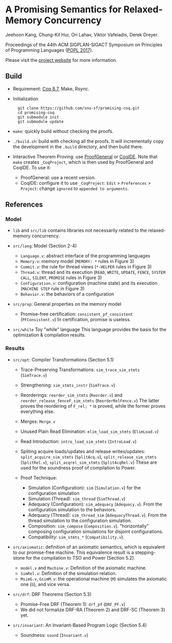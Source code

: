 # A Promising Semantics for Relaxed-Memory Concurrency

Jeehoon Kang, Chung-Kil Hur, Ori Lahav, Viktor Vafeiadis, Derek Dreyer.

Proceedings of the 44th ACM SIGPLAN-SIGACT Symposium on Principles of Programming Languages ([POPL 2017](http://conf.researchr.org/home/POPL-2017)).

Please visit the [project website](http://sf.snu.ac.kr/promise-concurrency/) for more information.

## Build

- Requirement: [Coq 8.7](https://coq.inria.fr/download), Make, Rsync.

- Initialization

        git clone https://github.com/snu-sf/promising-coq.git
        cd promising-coq
        git submodule init
        git submodule update

- `make`: quickly build without checking the proofs.

- `./build.sh`: build with checking all the proofs.  It will incrementally copy the development in the `.build` directory, and then build there.

- Interactive Theorem Proving: use [ProofGeneral](https://proofgeneral.github.io/) or [CoqIDE](https://coq.inria.fr/download).
  Note that `make` creates `_CoqProject`, which is then used by ProofGeneral and CoqIDE. To use it:
    + ProofGeneral: use a recent version.
    + CoqIDE: configure it to use `_CoqProject`: `Edit` > `Preferences` > `Project`: change `ignored` to `appended to arguments`.

## References

### Model

- `lib` and `src/lib` contains libraries not necessarily related to the relaxed-memory concurrency.

- `src/lang`: Model (Section 2-4)
    + `Language.v`: abstract interface of the programming languages
    + `Memory.v`: memory model (`MEMORY: *` rules in Figure 3)
    + `Commit.v`: the rule for thread views (`*-HELPER` rules in Figure 3)
    + `Thread.v`: thread and its execution (`READ`, `WRITE`, `UPDATE`, `FENCE`, `SYSTEM CALL`, `SILENT`, `PROMISE` rules in Figure 3)
    + `Configuration.v`: configuration (machine state) and its execution (`MACHINE STEP` rule in Figure 3)
    + `Behavior.v`: the behaviors of a configuration

- `src/prop`: General properties on the memory model
    + Promise-free certification: `consistent_pf_consistent` (`PFConsistent.v`)
      In certification, promise is useless.

- `src/while` Toy "while" language
  This language provides the basis for the optimization & compilation results.

### Results

- `src/opt`: Compiler Transformations (Section 5.1)
    + Trace-Preserving Transformations: `sim_trace_sim_stmts` (`SimTrace.v`)
    + Strengthening: `sim_stmts_instr` (`SimTrace.v`)
    + Reorderings: `reorder_sim_stmts` (`Reorder.v`) and `reorder_release_fenceF_sim_stmts` (`ReorderRelFence.v`)
      The latter proves the reordering of `F_rel; *` is proved, while the former proves everything else.
    + Merges: `Merge.v`
    + Unused Plain Read Elimination: `elim_load_sim_stmts` (`ElimLoad.v`)
    + Read Introduction: `intro_load_sim_stmts` (`IntroLoad.v`)
    + Spliting acquire loads/updates and release writes/updates:
        `split_acquire_sim_stmts` (`SplitAcq.v`), `split_release_sim_stmts` (`SplitRel.v`), `split_acqrel_sim_stmts` (`SplitAcqRel.v`)
      These are used for the soundness proof of compilation to Power.

    + Proof Technique:
        * Simulation (Configuration): `sim` (`Simulation.v`) for the configuration simulation
        * Simulation (Thread): `sim_thread` (`SimThread.v`)
        * Adequacy (Configuration): `sim_adequacy` (`Adequacy.v`).  From the configuration simulation to the behaviors.
        * Adequacy (Thread): `sim_thread_sim` (`AdequacyThread.v`).  From the thread simulation to the configuration simulation.
        * Composition: `sim_compose` (`Composition.v`).  "horizontally" composing configuration simulations for disjoint configurations.
        * Compatibility: `sim_stmts_*` (`Compatibility.v`).

- `src/axiomatic`: definition of an axiomatic semantics, which is equivalent to our promise-free machine.
  This equivalence result is a stepping-stone for the compilation to TSO and Power (Section 5.2).
    + `model.v` and `Machine.v`: Definition of the axiomatic machine.
    + `SimRel.v`: Definition of the simulation relation.
    + `MsimG.v`, `GsimM.v`: the operational machine (`M`) simulates the axiomatic one (`G`), and vice versa.

- `src/drf`: DRF Theorems (Section 5.3)
    + Promise-Free DRF (Theorem 1): `drf_pf` (`DRF_PF.v`)
    + We did not formalize DRF-RA (Theorem 2) and DRF-SC (Theorem 3) yet.

- `src/invariant`: An Invariant-Based Program Logic (Section 5.4)
    + Soundness: `sound` (`Invariant.v`)
